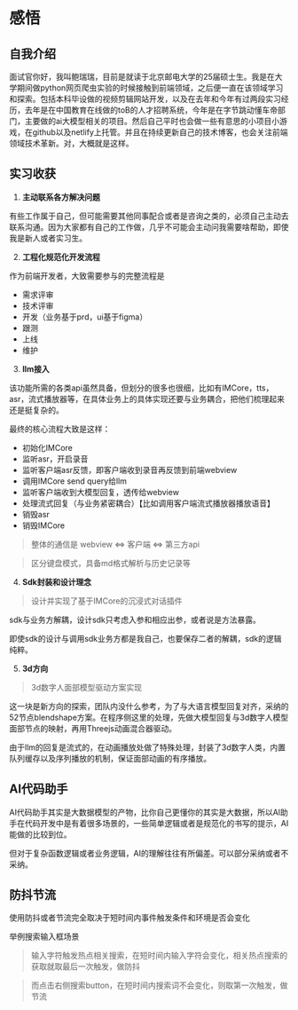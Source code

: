 # 感悟

## 自我介绍
面试官你好，我叫鲍瑞瑞，目前是就读于北京邮电大学的25届硕士生。我是在大学期间做python网页爬虫实验的时候接触到前端领域，之后便一直在该领域学习和探索。包括本科毕设做的视频剪辑网站开发，以及在去年和今年有过两段实习经历，去年是在中国教育在线做的toB的人才招聘系统，今年是在字节跳动懂车帝部门，主要做的ai大模型相关的项目。然后自己平时也会做一些有意思的小项目小游戏，在github以及netlify上托管。并且在持续更新自己的技术博客，也会关注前端领域技术革新。对，大概就是这样。

## 实习收获
1. **主动联系各方解决问题**  

有些工作属于自己，但可能需要其他同事配合或者是咨询之类的，必须自己主动去联系沟通。因为大家都有自己的工作做，几乎不可能会主动问我需要啥帮助，即使我是新人或者实习生。

2. **工程化规范化开发流程**  

作为前端开发者，大致需要参与的完整流程是

- 需求评审
- 技术评审
- 开发（业务基于prd，ui基于figma）
- 跟测
- 上线
- 维护

3. **llm接入**  

该功能所需的各类api虽然具备，但划分的很多也很细，比如有IMCore，tts，asr，流式播放器等，在具体业务上的具体实现还要与业务耦合，把他们梳理起来还是挺复杂的。  

最终的核心流程大致是这样：

- 初始化IMCore
- 监听asr，开启录音
- 监听客户端asr反馈，即客户端收到录音再反馈到前端webview
- 调用IMCore send query给llm
- 监听客户端收到大模型回复，透传给webview
- 处理流式回复（与业务紧密耦合）【比如调用客户端流式播放器播放语音】
- 销毁asr
- 销毁IMCore

> 整体的通信是 webview <=> 客户端 <=> 第三方api  

> 区分键盘模式，具备md格式解析与历史记录等


4. **Sdk封装和设计理念**

> 设计并实现了基于IMCore的沉浸式对话插件

sdk与业务方解耦，设计sdk只考虑入参和相应出参，或者说是方法暴露。

即使sdk的设计与调用sdk业务方都是我自己，也要保存二者的解耦，sdk的逻辑纯粹。

5. **3d方向**
> 3d数字人面部模型驱动方案实现

这一块是新方向的探索，团队内没什么参考，为了与大语言模型回复对齐，采纳的52节点blendshape方案。在程序侧这里的处理，先做大模型回复与3d数字人模型面部节点的映射，再用Threejs动画混合器驱动。

由于llm的回复是流式的，在动画播放处做了特殊处理，封装了3d数字人类，内置队列缓存以及序列播放的机制，保证面部动画的有序播放。

## AI代码助手
AI代码助手其实是大数据模型的产物，比你自己更懂你的其实是大数据，所以AI助手在代码开发中是有着很多场景的，一些简单逻辑或者是规范化的书写的提示，AI能做的比较到位。

但对于复杂函数逻辑或者业务逻辑，AI的理解往往有所偏差。可以部分采纳或者不采纳。

## 防抖节流
使用防抖或者节流完全取决于短时间内事件触发条件和环境是否会变化

举例搜索输入框场景

> 输入字符触发热点相关搜索，在短时间内输入字符会变化，相关热点搜索的获取就取最后一次触发，做防抖


> 而点击右侧搜索button，在短时间内搜索词不会变化，则取第一次触发，做节流